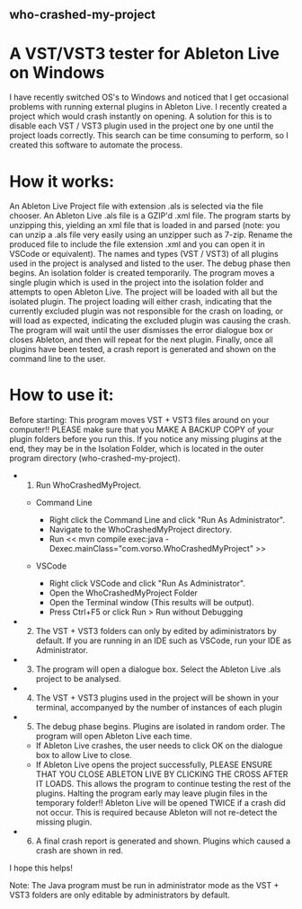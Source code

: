 ## who-crashed-my-project

# A VST/VST3 tester for Ableton Live on Windows

I have recently switched OS's to Windows and noticed that I get occasional problems with running external plugins in Ableton Live. I recently created a project which would crash instantly on opening. A solution for this is to disable each VST / VST3 plugin used in the project one by one until the project loads correctly. This search can be time consuming to perform, so I created this software to automate the process. 

# How it works:

An Ableton Live Project file with extension .als is selected via the file chooser. An Ableton Live .als file is a GZIP'd .xml file. The program starts by unzipping this, yielding an xml file that is loaded in and parsed (note: you can unzip a .als file very easily using an unzipper such as 7-zip. Rename the produced file to include the file extension .xml and you can open it in VSCode or equivalent). The names and types (VST / VST3) of all plugins used in the project is analysed and listed to the user. 
The debug phase then begins. An isolation folder is created temporarily. The program moves a single plugin which is used in the project into the isolation folder and attempts to open Ableton Live. The project will be loaded with all but the isolated plugin. The project loading will either crash, indicating that the currently excluded plugin was not responsible for the crash on loading, or will load as expected, indicating the excluded plugin was causing the crash. The program will wait until the user dismisses the error dialogue box or closes Ableton, and then will repeat for the next plugin. Finally, once all plugins have been tested, a crash report is generated and shown on the command line to the user. 


# How to use it:

Before starting: This program moves VST + VST3 files around on your computer!! PLEASE make sure that you MAKE A BACKUP COPY of your plugin folders before you run this. If you notice any missing plugins at the end, they may be in the Isolation Folder, which is located in the outer program directory (who-crashed-my-project).

- 1. Run WhoCrashedMyProject. 
  - Command Line
    - Right click the Command Line and click "Run As Administrator".
    - Navigate to the WhoCrashedMyProject directory.
    - Run << mvn compile exec:java -Dexec.mainClass="com.vorso.WhoCrashedMyProject" >>
    
  - VSCode
    - Right click VSCode and click "Run As Administrator". 
    - Open the WhoCrashedMyProject Folder
    - Open the Terminal window (This results will be output).
    - Press Ctrl+F5 or click Run > Run without Debugging
    
    
- 2. The VST + VST3 folders can only by edited by adiministrators by default. 
  If you are running in an IDE such as VSCode, run your IDE as Administrator. 
 
- 3. The program will open a dialogue box. Select the Ableton Live .als project to be analysed. 

- 4. The VST + VST3 plugins used in the project will be shown in your terminal, accompanyed by the number of instances of each plugin

- 5. The debug phase begins. Plugins are isolated in random order. The program will open Ableton Live each time. 
  - If Ableton Live crashes, the user needs to click OK on the dialogue box to allow Live to close.
  - If Ableton Live opens the project successfully, PLEASE ENSURE THAT YOU CLOSE ABLETON LIVE BY CLICKING THE CROSS AFTER IT LOADS. This allows the program to continue testing the rest of the plugins. Halting the program early may leave plugin files in the temporary folder!!
    Ableton Live will be opened TWICE if a crash did not occur. This is required because Ableton will not re-detect the missing plugin. 
  
- 6. A final crash report is generated and shown. Plugins which caused a crash are shown in red.

I hope this helps!
  
  


Note: The Java program must be run in administrator mode as the VST + VST3 folders are only editable by administrators by default. 
